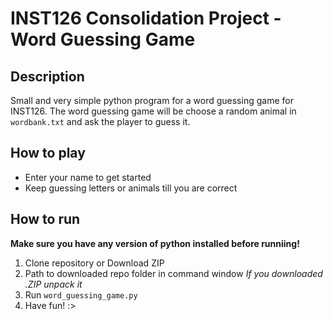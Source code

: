 # INST126 Consolidation Project - Word Guessing Game

## Description
Small and very simple python program for a word guessing game for INST126.
The word guessing game will be choose a random animal in `wordbank.txt` and ask the player to guess it.

## How to play
- Enter your name to get started
- Keep guessing letters or animals till you are correct

## How to run
**Make sure you have any version of python installed before runniing!**
1. Clone repository or Download ZIP
2. Path to downloaded repo folder in command window
    *If you downloaded .ZIP unpack it*
3. Run `word_guessing_game.py`
4. Have fun! :>